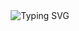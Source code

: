 <div align="center">
  <img src="https://readme-typing-svg.demolab.com?font=Fira+Code&size=24&pause=1000&color=00BFFF&center=true&vCenter=true&width=435&lines=Hola%2C+soy+Alicia+Medina+Oquendo;Interna+en+Microsoft;Apasionada+por+el+crecimiento+y+el+dise%C3%B1o" alt="Typing SVG" />
